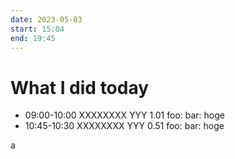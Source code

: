 ```yaml
---
date: 2023-05-03
start: 15:04
end: 19:45
---
```


# What I did today

- 09:00-10:00 XXXXXXXX YYY 1.01 foo: bar: hoge
- 10:45-10:30 XXXXXXXX YYY 0.51 foo: bar: hoge

a
